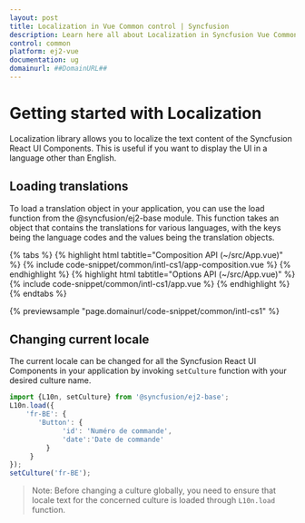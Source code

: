 ```yaml
---
layout: post
title: Localization in Vue Common control | Syncfusion
description: Learn here all about Localization in Syncfusion Vue Common control of Syncfusion Essential JS 2 and more.
control: common
platform: ej2-vue
documentation: ug
domainurl: ##DomainURL##
---
```


# Getting started with Localization

Localization library allows you to localize the text content of the Syncfusion React UI Components. This is useful if you want to display the UI in a language other than English.

## Loading translations

To load a translation object in your application, you can use the load function from the @syncfusion/ej2-base module. This function takes an object that contains the translations for various languages, with the keys being the language codes and the values being the translation objects.

{% tabs %}
{% highlight html tabtitle="Composition API (~/src/App.vue)" %}
{% include code-snippet/common/intl-cs1/app-composition.vue %}
{% endhighlight %}
{% highlight html tabtitle="Options API (~/src/App.vue)" %}
{% include code-snippet/common/intl-cs1/app.vue %}
{% endhighlight %}
{% endtabs %}
        
{% previewsample "page.domainurl/code-snippet/common/intl-cs1" %}

## Changing current locale

The current locale can be changed for all the Syncfusion React UI Components in your application by invoking `setCulture` function with your desired culture name.

```ts
import {L10n, setCulture} from '@syncfusion/ej2-base';
L10n.load({
    'fr-BE': {
       'Button': {
             'id': 'Numéro de commande',
             'date':'Date de commande'
         }
     }
});
setCulture('fr-BE');
```

>Note: Before changing a culture globally, you need to ensure that locale text for the concerned culture is loaded through `L10n.load` function.